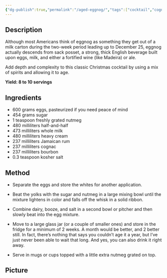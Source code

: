 ```yaml
---
{"dg-publish":true,"permalink":"/aged-eggnog/","tags":["cocktail","cognac","rum-dark","bourbon"]}
---
```


## Description
Although most Americans think of eggnog as something they get out of a milk carton during the two-week period leading up to December 25, eggnog actually descends from sack posset, a strong, thick English beverage built upon eggs, milk, and either a fortified wine (like Madeira) or ale.

Add depth and complexity to this classic Christmas cocktail by using a mix of spirits and allowing it to age.

**Yield: 8 to 10 servings**
## Ingredients

- 600 grams eggs, pasteurized if you need peace of mind
- 454 grams sugar
- 1 teaspoon freshly grated nutmeg
- 480 milliliters half-and-half
- 473 milliliters whole milk
- 480 milliliters heavy cream
- 237 milliliters Jamaican rum
- 237 milliliters cognac
- 237 milliliters bourbon
- 0.3 teaspoon kosher salt
## Method
- Separate the eggs and store the whites for another application.
    
- Beat the yolks with the sugar and nutmeg in a large mixing bowl until the mixture lightens in color and falls off the whisk in a solid ribbon.
    
- Combine dairy, booze, and salt in a second bowl or pitcher and then slowly beat into the egg mixture.
    
- Move to a large glass jar (or a couple of smaller ones) and store in the fridge for a minimum of 2 weeks. A month would be better, and 2 better still. In fact, there’s nothing that says you couldn’t age it a year, but I’ve just never been able to wait that long. And yes, you can also drink it right away.
    
- Serve in mugs or cups topped with a little extra nutmeg grated on top.

## Picture
